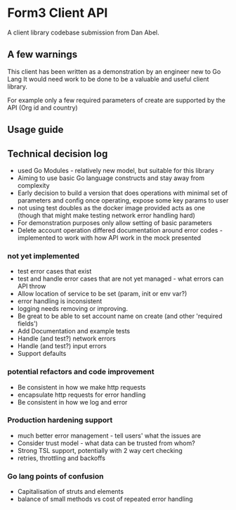 # Form3 Client API

A client library codebase submission from Dan Abel.

## A few warnings
This client has been written as a demonstration by an engineer new to Go Lang
It would need work to be done to be a valuable and useful client library.

For example only a few required parameters of create are supported by the API (Org id and country)

## Usage guide


## Technical decision log
- used Go Modules - relatively new model, but suitable for this library
- Aiming to use basic Go language constructs and stay away from complexity    
- Early decision to build a version that does operations with minimal 
  set of parameters and config once operating, expose some key params to
  user
- not using test doubles as the docker image provided acts as one (though that 
  might make testing network error handling hard) 
- For demonstration purposes only allow setting of basic parameters   
- Delete account operation differed documentation around error codes - implemented to work with how API work in the mock presented 

### not yet implemented
* test error cases that exist
* test and handle error cases that are not yet managed - what errors can API throw
* Allow location of service to be set (param, init or env var?)
* error handling is inconsistent
* logging needs removing or improving.
* Be great to be able to set account name on create (and other 'required fields')  
* Add Documentation and example tests
* Handle (and test?) network errors 
* Handle (and test?) input errors
* Support defaults

### potential refactors and code improvement 
 * Be consistent in how we make http requests
 * encapsulate http requests for error handling
 * Be consistent in how we log and error 

### Production hardening support
* much better error management - tell users' what the issues are
* Consider trust model - what data can be trusted from whom?
* Strong TSL support, potentially with 2 way cert checking
* retries, throttling and backoffs

### Go lang points of confusion
* Capitalisation of struts and elements
* balance of small methods vs cost of repeated error handling 